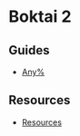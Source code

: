 # Boktai 2

## Guides

- [Any%](./zoktai/any.md)

## Resources

- [Resources](./zoktai/resources.md)
